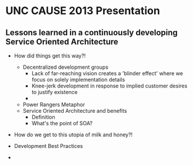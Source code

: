 UNC CAUSE 2013 Presentation
===

## Lessons learned in a continuously developing Service Oriented Architecture

* How did things get this way?!
  * Decentralized development groups
  	  * Lack of far-reaching vision creates a 'blinder effect' where we focus on solely implementation details
  	  * Knee-jerk development in response to implied customer desires to justify existence
  	  * 
  * Power Rangers Metaphor
  * Service Oriented Architecture and benefits
  	  * Definition
  	  * What's the point of SOA?
  	
  
* How do we get to this utopia of milk and honey?!
* Development Best Practices
* 